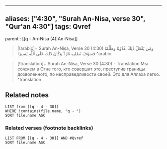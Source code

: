 
---
aliases: ["4:30", "Surah An-Nisa, verse 30", "Qur'an 4:30"]
tags: Qvref
---

parent:: [[q - An-Nisa (4)|An-Nisa]]

> [!arabic]+ Surah An-Nisa, Verse 30 (4:30)
> <span class="quran-arabic">وَمَن يَفْعَلْ ذَٰلِكَ عُدْوَٰنًا وَظُلْمًا فَسَوْفَ نُصْلِيهِ نَارًا ۚ وَكَانَ ذَٰلِكَ عَلَى ٱللَّهِ يَسِيرًا</span>
^arabic

> [!translation]+ Surah An-Nisa, Verse 30 (4:30) - Translation
> Мы сожжем в Огне того, кто совершит это, преступив границы дозволенного, по несправедливости своей. Это для Аллаха легко.
^translation



## Related notes
```dataview
LIST from [[q - 4 - 30]]
WHERE !contains(file.name, "q - ")
SORT file.name ASC
```

### Related verses (footnote backlinks)
```dataview
LIST FROM [[q - 4 - 30]] AND #Qvref
SORT file.name ASC
```

